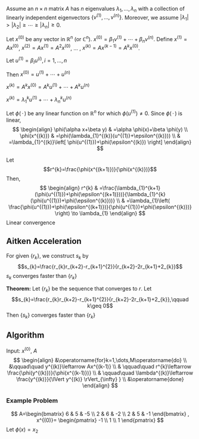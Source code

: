 Assume an $n\times n$ matrix $A$ has $n$ eigenvalues $\lambda_{1},\dots,\lambda_{n}$ with a collection of linearly independent eigenvectors $\{ v^{(1)},\dots,v^{(n)} \}$. Moreover, we assume $\left| \lambda_{1} \right|>\left| \lambda_{2} \right|\geq \cdots\geq \left| \lambda_{n} \right|\geq0$.

Let $x^{(0)}$ be any vector in $\mathbb{R}^{n}$ (or $\mathbb{C}^{n}$). $x^{(0)}=\beta_{1}v^{(1)}+\cdots+\beta_{n}v^{(n)}$. Define $x^{(1)}=Ax^{(0)}$, $x^{(2)}=Ax^{(1)}=A^{2}x^{(0)}$, $\dots$ , $x^{(k)}=Ax^{(k-1)}=A^{k}x^{(0)}$.

Let $u^{(1)}=\beta_{i}u^{(i)},i=1,\dots,n$

Then $x^{(0)}=u^{(1)}+\cdots+u^{(n)}$

$x^{(k)}=A^{k}x^{(0)}=A^{k}u^{(1)}+\cdots+A^{k}u^{(n)}$

$x^{(k)}=\lambda_{1}^{k}u^{(1)}+\cdots+\lambda_{n}^{k}u^{(n)}$



Let $\phi(\,\cdot\,)$ be any linear function on $\mathbb{R}^{n}$ for which $\phi(u^{(1)})\neq0$. Since $\phi(\,\cdot\,)$ is linear,
$$
\begin{align}
\phi(\alpha x+\beta y) & =\alpha \phi(x)+\beta \phi(y) \\
\phi(x^{(k)}) & =\phi(\lambda_{1}^{(k)}(u^{(1)}+\epsilon^{(k)})) \\
 & =\lambda_{1}^{(k)}\left[ \phi(u^{(1)})+\phi(\epsilon^{(k)}) \right] 
\end{align}
$$

Let $$r^{k}=\frac{\phi(x^{(k+1)})}{\phi(x^{(k)})}$$
Then,
$$
\begin{align}
r^{k} & =\frac{\lambda_{1}^{k+1}(\phi(u^{(1)})+\phi(\epsilon^{(k+1)}))}{\lambda_{1}^{k}(\phi(u^{(1)})+\phi(\epsilon^{(k)}))} \\
 & =\lambda_{1}\left( \frac{\phi(u^{(1)})+\phi(\epsilon^{(k+1)})}{\phi(u^{(1)})+\phi(\epsilon^{(k)})} \right) \to \lambda_{1}
\end{align}
$$
Linear convergence
## Aitken Acceleration
For given $\{ r_{k} \}$, we construct $s_{k}$ by$$s_{k}=\frac{r_{k}r_{k+2}-r_{k+1}^{2}}{r_{k+2}-2r_{k+1}+2_{k}}$$
$s_{k}$ converges faster than $\{ r_{k} \}$

**Theorem:** Let $\{ r_{k} \}$ be the sequence that converges to $r$. Let $$s_{k}=\frac{r_{k}r_{k+2}-r_{k+1}^{2}}{r_{k+2}-2r_{k+1}+2_{k}},\qquad k\geq 0$$
Then $\{ s_{k} \}$ converges faster than $\{ r_{k} \}$

## Algorithm
Input: $x^{(0)}$, $A$
$$
\begin{align}
&\operatorname{for}k=1,\dots,M\operatorname{do} \\
&\qquad\quad y^{(k)}\leftarrow Ax^{(k-1)} \\
 & \qquad\quad r^{k}\leftarrow \frac{\phi(y^{(k)})}{\phi(x^{(k-1)})} \\
 & \qquad\quad \lambda^{(k)}\leftarrow \frac{y^{(k)}}{\lVert y^{(k)} \rVert_{\infty} } \\
&\operatorname{done}
\end{align}
$$
### Example Problem
$$
A=\begin{bmatrix}
6 & 5 & -5 \\
2 & 6 & -2 \\
2 & 5 & -1
\end{bmatrix}
,
x^{(0)}=
\begin{pmatrix}
-1 \\
1 \\
1
\end{pmatrix}
$$
Let $\phi(x)=x_{2}$
